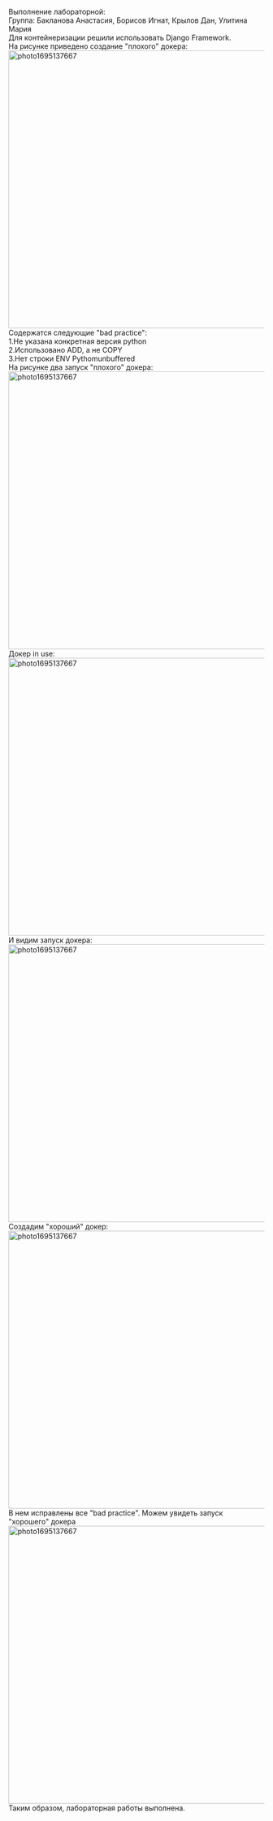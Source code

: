 Выполнение лабораторной: \
Группа: Бакланова Анастасия, Борисов Игнат, Крылов Дан, Улитина Мария  
Для контейнеризации решили использовать Django Framework. \
На рисунке приведено создание "плохого" докера: \
<img width="547" alt="photo1695137667" src="https://github.com/UlitiM2/group/assets/113083737/0349423c-7aea-4bfd-a31b-0d71de5a81f6"> \
Содержатся следующие "bad practice": \
1.Не указана конкретная версия python \
2.Использовано ADD, а не COPY \
3.Нет строки ENV Pythomunbuffered \
На рисунке два запуск "плохого" докера: \
<img width="547" alt="photo1695137667" src="https://github.com/UlitiM2/group/assets/113083737/7c05b21e-fc1a-451d-97db-ac7a79e8ec18"> \
Докер in use:
<img width="547" alt="photo1695137667" src="https://github.com/UlitiM2/group/assets/113083737/08875fbe-ebaa-46a9-a0a3-4ae874e016b6"> \
И видим запуск докера: \
<img width="547" alt="photo1695137667" src="https://github.com/UlitiM2/group/assets/113083737/04efac88-bf67-4350-b55b-0fcd0534e2a7"> \
Создадим "хороший" докер: \
<img width="547" alt="photo1695137667" src="https://github.com/UlitiM2/group/assets/113083737/a8d7b018-0329-40e2-8cc0-f2e942eaddf2"> \
В нем исправлены все "bad practice". Можем увидеть запуск "хорошего" докера \
<img width="547" alt="photo1695137667" src="https://github.com/UlitiM2/group/assets/113083737/c2c0735e-86c2-458f-aa94-73c0dcbe0822"> \
Таким образом, лабораторная работы выполнена.
